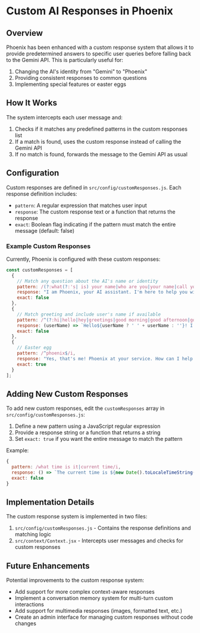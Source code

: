# Custom AI Responses in Phoenix

## Overview

Phoenix has been enhanced with a custom response system that allows it to provide predetermined answers to specific user queries before falling back to the Gemini API. This is particularly useful for:

1. Changing the AI's identity from "Gemini" to "Phoenix"
2. Providing consistent responses to common questions
3. Implementing special features or easter eggs

## How It Works

The system intercepts each user message and:
1. Checks if it matches any predefined patterns in the custom responses list
2. If a match is found, uses the custom response instead of calling the Gemini API
3. If no match is found, forwards the message to the Gemini API as usual

## Configuration

Custom responses are defined in `src/config/customResponses.js`. Each response definition includes:

- `pattern`: A regular expression that matches user input
- `response`: The custom response text or a function that returns the response
- `exact`: Boolean flag indicating if the pattern must match the entire message (default: false)

### Example Custom Responses

Currently, Phoenix is configured with these custom responses:

```javascript
const customResponses = [
  {
    // Match any question about the AI's name or identity
    pattern: /(?:what(?:'s| is) your name|who are you|your name|call you)/i,
    response: "I am Phoenix, your AI assistant. I'm here to help you with any questions or tasks you might have.",
    exact: false
  },
  {
    // Match greeting and include user's name if available
    pattern: /^(?:hi|hello|hey|greetings|good morning|good afternoon|good evening)(?:\s|$)/i,
    response: (userName) => `Hello${userName ? ' ' + userName : ''}! I'm Phoenix, your AI assistant. How can I help you today?`,
    exact: false
  },
  {
    // Easter egg
    pattern: /^phoenix$/i,
    response: "Yes, that's me! Phoenix at your service. How can I help you today?",
    exact: true
  }
];
```

## Adding New Custom Responses

To add new custom responses, edit the `customResponses` array in `src/config/customResponses.js`:

1. Define a new pattern using a JavaScript regular expression
2. Provide a response string or a function that returns a string
3. Set `exact: true` if you want the entire message to match the pattern

Example:

```javascript
{
  pattern: /what time is it|current time/i,
  response: () => `The current time is ${new Date().toLocaleTimeString()}.`,
  exact: false
}
```

## Implementation Details

The custom response system is implemented in two files:

1. `src/config/customResponses.js` - Contains the response definitions and matching logic
2. `src/context/Context.jsx` - Intercepts user messages and checks for custom responses

## Future Enhancements

Potential improvements to the custom response system:

- Add support for more complex context-aware responses
- Implement a conversation memory system for multi-turn custom interactions
- Add support for multimedia responses (images, formatted text, etc.)
- Create an admin interface for managing custom responses without code changes 